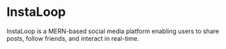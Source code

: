 # InstaLoop
InstaLoop is a MERN-based social media platform enabling users to share posts, follow friends, and interact in real-time.
